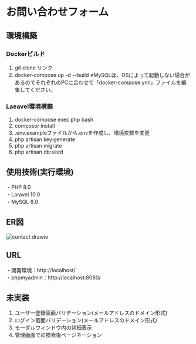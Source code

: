 # お問い合わせフォーム

## 環境構築

### Dockerビルド
1. git clone リンク
2. docker-compose up -d --build
※MySQLは、OSによって起動しない場合があるのでそれぞれのPCに合わせて「docker-compose.yml」ファイルを編集してください。

### Laeavel環境構築
1. docker-compose exec php bash
2. composer install
3. .env.exampleファイルから.envを作成し、環境変数を変更
4. php artisan key:generate
5. php artisan migrate
6. php artisan db:seed

## 使用技術(実行環境)
・PHP 8.0  
・Laravel 10.0  
・MySQL 8.0  

## ER図
![contact drawio](https://github.com/shkb1125/test-login-form/assets/158729607/e72ade56-235d-4332-aa7b-a4f2c5721e83)

## URL
・開発環境：http://localhost/  
・phpmyadmin：http://localhost:8080/  

## 未実装
1. ユーザー登録画面バリデーション(メールアドレスのドメイン形式)
2. ログイン画面バリデーション(メールアドレスのドメイン形式)
3. モーダルウィンドウ内の詳細表示
4. 管理画面での検索後ページネーション
